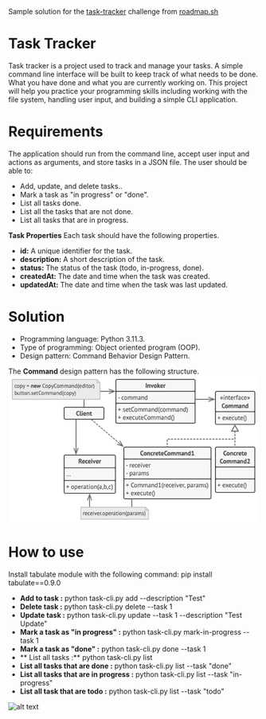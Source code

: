 Sample solution for the [task-tracker](https://roadmap.sh/projects/task-tracker) challenge from [roadmap.sh](https://roadmap.sh)

# Task Tracker

Task tracker is a project used to track and manage your tasks. A simple command line interface will be built to keep track of what needs to be done. What you have done and what you are currently working on. This project will help you practice your programming skills including working with the file system, handling user input, and building a simple CLI application.

# Requirements
The application should run from the command line, accept user input and actions as arguments, and store tasks in a JSON file. The user should be able to:
- Add, update, and delete tasks..
- Mark a task as "in progress" or "done".
- List all tasks done.
- List all the tasks that are not done.
- List all tasks that are in progress.

**Task Properties**
Each task should have the following properties.
- **id:** A unique identifier for the task.
- **description:** A short description of the task.
- **status:** The status of the task (todo, in-progress, done).
- **createdAt:** The date and time when the task was created.
- **updatedAt:** The date and time when the task was last updated.

# Solution
- Programming language: Python 3.11.3.
- Type of programming: Object oriented program (OOP).
- Design pattern: Command Behavior Design Pattern.

The **Command** design pattern has the following structure.
![alt text](https://github.com/LW-Homeless/roadmap/blob/main/backend/task-tracker/structure.png)

# How to use
Install tabulate module with the following command: pip install tabulate==0.9.0

- **Add to task :** python task-cli.py add --description "Test"
- **Delete task :** python task-cli.py delete --task 1
- **Update task :** python task-cli.py update --task 1 --description "Test Update"
- **Mark a task as "in progress" :** python task-cli.py mark-in-progress --task 1
- **Mark a task as "done" :** python task-cli.py done --task 1
- ** List all tasks :** python task-cli.py list
- **List all tasks that are done :** python task-cli.py list --task "done"
- **List all tasks that are in progress :** python task-cli.py list --task "in-progress"
- **List all task that are todo :** python task-cli.py list --task "todo"

![alt text](https://github.com/LW-Homeless/roadmap/blob/main/backend/task-tracker/video.gif)
